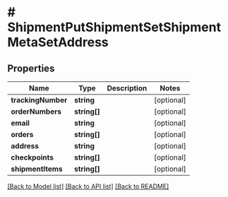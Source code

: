 # # ShipmentPutShipmentSetShipmentMetaSetAddress

## Properties

Name | Type | Description | Notes
------------ | ------------- | ------------- | -------------
**trackingNumber** | **string** |  | [optional] 
**orderNumbers** | **string[]** |  | [optional] 
**email** | **string** |  | [optional] 
**orders** | **string[]** |  | [optional] 
**address** | **string** |  | [optional] 
**checkpoints** | **string[]** |  | [optional] 
**shipmentItems** | **string[]** |  | [optional] 

[[Back to Model list]](../../README.md#documentation-for-models) [[Back to API list]](../../README.md#documentation-for-api-endpoints) [[Back to README]](../../README.md)


